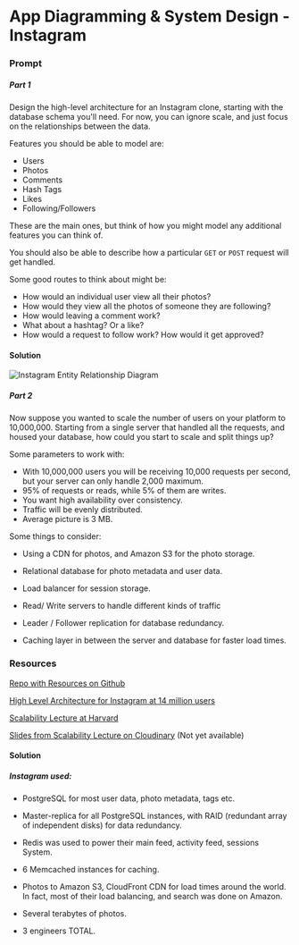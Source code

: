 # App Diagramming & System Design - Instagram

### Prompt

##### Part 1

Design the high-level architecture for an Instagram clone, starting with the database schema you'll need. For now, you can ignore scale, and just focus on the relationships between the data.

Features you should be able to model are:

* Users
* Photos
* Comments
* Hash Tags
* Likes
* Following/Followers

These are the main ones, but think of how you might model any additional features you can think of.

You should also be able to describe how a particular `GET` or `POST` request will get handled.

Some good routes to think about might be:

* How would an individual user view all their photos?
* How would they view all the photos of someone they are following?
* How would leaving a comment work?
* What about a hashtag? Or a like?
* How would a request to follow work? How would it get approved?

#### Solution


![Instagram Entity Relationship Diagram](https://res.cloudinary.com/outco-io/image/upload/v1538184307/Paper.Instagram_ERD.1.png)



##### Part 2

Now suppose you wanted to scale the number of users on your platform to 10,000,000. Starting from a single server that handled all the requests, and housed your database, how could you start to scale and split things up?

Some parameters to work with:

* With 10,000,000 users you will be receiving 10,000 requests per second, but your server can only handle 2,000 maximum.
* 95% of requests or reads, while 5% of them are writes.
* You want high availability over consistency.
* Traffic will be evenly distributed.
* Average picture is 3 MB.


Some things to consider:

* Using a CDN for photos, and Amazon S3 for the photo storage.

* Relational database for photo metadata and user data.

* Load balancer for session storage.

* Read/ Write servers to handle different kinds of traffic

* Leader / Follower replication for database redundancy.

* Caching layer in between the server and database for faster load times.


### Resources

[Repo with Resources on Github](https://github.com/donnemartin/system-design-primer)

 [High Level Architecture for Instagram at 14 million users](https://instagram-engineering.com/what-powers-instagram-hundreds-of-instances-dozens-of-technologies-adf2e22da2ad)

 [Scalability Lecture at Harvard ](https://www.youtube.com/watch?v=-W9F__D3oY4&list=PLcSNwoY_zA3b9McOf2rDRinpzyt2hlHzC&index=10)

[Slides from Scalability Lecture on Cloudinary]() (Not yet available)

#### Solution


##### Instagram used:

* PostgreSQL for most user data, photo metadata, tags etc.

* Master-replica for all PostgreSQL instances, with RAID (redundant array of independent disks) for data redundancy.

* Redis was used to power their main feed, activity feed, sessions System.

* 6 Memcached instances for caching.

* Photos to Amazon S3, CloudFront CDN for load times around the world. In fact, most of their load balancing, and search was done on Amazon.

* Several terabytes of photos.

* 3 engineers TOTAL.

